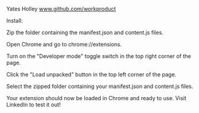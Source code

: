 Yates Holley 
www.github.com/workproduct


Install:

Zip the folder containing the manifest.json and content.js files.

Open Chrome and go to chrome://extensions.

Turn on the "Developer mode" toggle switch in the top right corner of the page.

Click the "Load unpacked" button in the top left corner of the page.

Select the zipped folder containing your manifest.json and content.js files.

Your extension should now be loaded in Chrome and ready to use. Visit LinkedIn to test it out!
